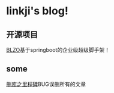 
# linkji's blog!

## 开源项目

[BLZO](/blzo)基于springboot的企业级超级脚手架！  

## some

[删库之里程碑](/other/milestone-20190718.md)BUG误删所有的文章